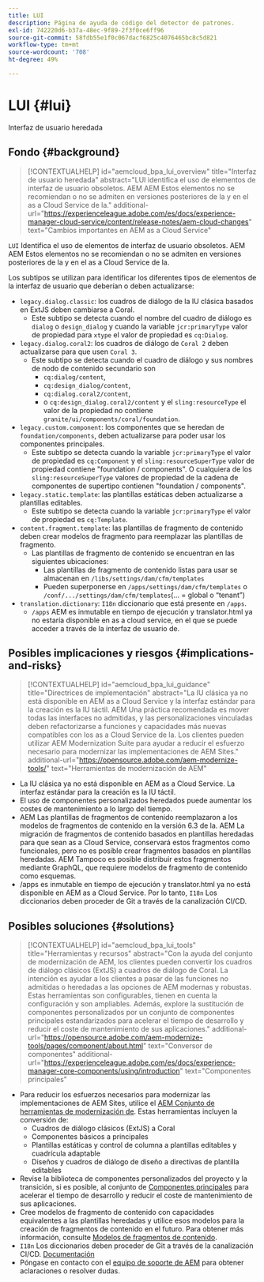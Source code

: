 ```yaml
---
title: LUI
description: Página de ayuda de código del detector de patrones.
exl-id: 742220d6-b37a-48ec-9f89-2f3f0ce6ff96
source-git-commit: 58fdb55e1f0c067dacf6825c4076465bc8c5d821
workflow-type: tm+mt
source-wordcount: '708'
ht-degree: 49%

---
```


# LUI {#lui}

Interfaz de usuario heredada

## Fondo {#background}

>[!CONTEXTUALHELP]
>id="aemcloud_bpa_lui_overview"
>title="Interfaz de usuario heredada"
>abstract="LUI identifica el uso de elementos de interfaz de usuario obsoletos. AEM AEM Estos elementos no se recomiendan o no se admiten en versiones posteriores de la y en el as a Cloud Service de la."
>additional-url="https://experienceleague.adobe.com/es/docs/experience-manager-cloud-service/content/release-notes/aem-cloud-changes" text="Cambios importantes en AEM as a Cloud Service"

`LUI`  Identifica el uso de elementos de interfaz de usuario obsoletos. AEM AEM Estos elementos no se recomiendan o no se admiten en versiones posteriores de la y en el as a Cloud Service de la.

Los subtipos se utilizan para identificar los diferentes tipos de elementos de la interfaz de usuario que deberían o deben actualizarse:

* `legacy.dialog.classic`: los cuadros de diálogo de la IU clásica basados en ExtJS deben cambiarse a Coral.
   * Este subtipo se detecta cuando el nombre del cuadro de diálogo es `dialog` o `design_dialog` y cuando la variable `jcr:primaryType` valor de propiedad para `xtype` el valor de propiedad es `cq:Dialog`.
* `legacy.dialog.coral2`: los cuadros de diálogo de `Coral 2` deben actualizarse para que usen `Coral 3`.
   * Este subtipo se detecta cuando el cuadro de diálogo y sus nombres de nodo de contenido secundario son
      * `cq:dialog/content`,
      * `cq:design_dialog/content`,
      * `cq:dialog.coral2/content`,
      * o `cq:design_dialog.coral2/content`
y el `sling:resourceType` el valor de la propiedad no contiene `granite/ui/components/coral/foundation`.
* `legacy.custom.component`: los componentes que se heredan de `foundation/components`, deben actualizarse para poder usar los componentes principales.
   * Este subtipo se detecta cuando la variable `jcr:primaryType` el valor de propiedad es `cq:Component` y el
     `sling:resourceSuperType` valor de propiedad contiene &quot;foundation / components&quot;. O cualquiera de los
     `sling:resourceSuperType` valores de propiedad de la cadena de componentes de supertipo contienen &quot;foundation / components&quot;.
* `legacy.static.template`: las plantillas estáticas deben actualizarse a plantillas editables.
   * Este subtipo se detecta cuando la variable `jcr:primaryType` el valor de propiedad es `cq:Template`.
* `content.fragment.template`: las plantillas de fragmento de contenido deben crear modelos de fragmento para reemplazar las plantillas de fragmento.
   * Las plantillas de fragmento de contenido se encuentran en las siguientes ubicaciones:
      * Las plantillas de fragmento de contenido listas para usar se almacenan en `/libs/settings/dam/cfm/templates`
      * Pueden superponerse en  `/apps/settings/dam/cfm/templates`  o  `/conf/.../settings/dam/cfm/templates`(... = global o “tenant”)
* `translation.dictionary`: `I18n` diccionario que está presente en `/apps`.
   * `/apps` AEM es inmutable en tiempo de ejecución y translator.html ya no estaría disponible en as a cloud service, en el que se puede acceder a través de la interfaz de usuario de.

## Posibles implicaciones y riesgos {#implications-and-risks}

>[!CONTEXTUALHELP]
>id="aemcloud_bpa_lui_guidance"
>title="Directrices de implementación"
>abstract="La IU clásica ya no está disponible en AEM as a Cloud Service y la interfaz estándar para la creación es la IU táctil. AEM Una práctica recomendada es mover todas las interfaces no admitidas, y las personalizaciones vinculadas deben refactorizarse a funciones y capacidades más nuevas compatibles con los as a Cloud Service de la. Los clientes pueden utilizar AEM Modernization Suite para ayudar a reducir el esfuerzo necesario para modernizar las implementaciones de AEM Sites."
>additional-url="https://opensource.adobe.com/aem-modernize-tools/" text="Herramientas de modernización de AEM"

* La IU clásica ya no está disponible en AEM as a Cloud Service. La interfaz estándar para la creación es la IU táctil.
* El uso de componentes personalizados heredados puede aumentar los costes de mantenimiento a lo largo del tiempo.
* AEM Las plantillas de fragmentos de contenido reemplazaron a los modelos de fragmentos de contenido en la versión 6.3 de la. AEM La migración de fragmentos de contenido basados en plantillas heredadas para que sean as a Cloud Service, conservará estos fragmentos como funcionales, pero no es posible crear fragmentos basados en plantillas heredadas. AEM Tampoco es posible distribuir estos fragmentos mediante GraphQL, que requiere modelos de fragmento de contenido como esquemas.
* /apps es inmutable en tiempo de ejecución y translator.html ya no está disponible en AEM as a Cloud Service. Por lo tanto, `I18n` Los diccionarios deben proceder de Git a través de la canalización CI/CD.

## Posibles soluciones {#solutions}

>[!CONTEXTUALHELP]
>id="aemcloud_bpa_lui_tools"
>title="Herramientas y recursos"
>abstract="Con la ayuda del conjunto de modernización de AEM, los clientes pueden convertir los cuadros de diálogo clásicos (ExtJS) a cuadros de diálogo de Coral. La intención es ayudar a los clientes a pasar de las funciones no admitidas o heredadas a las opciones de AEM modernas y robustas. Estas herramientas son configurables, tienen en cuenta la configuración y son ampliables. Además, explore la sustitución de componentes personalizados por un conjunto de componentes principales estandarizados para acelerar el tiempo de desarrollo y reducir el coste de mantenimiento de sus aplicaciones."
>additional-url="https://opensource.adobe.com/aem-modernize-tools/pages/component/about.html" text="Conversor de componentes"
>additional-url="https://experienceleague.adobe.com/es/docs/experience-manager-core-components/using/introduction" text="Componentes principales"

* Para reducir los esfuerzos necesarios para modernizar las implementaciones de AEM Sites, utilice el [AEM Conjunto de herramientas de modernización de](https://opensource.adobe.com/aem-modernize-tools/). Estas herramientas incluyen la conversión de:
   * Cuadros de diálogo clásicos (ExtJS) a Coral
   * Componentes básicos a principales
   * Plantillas estáticas y control de columna a plantillas editables y cuadrícula adaptable
   * Diseños y cuadros de diálogo de diseño a directivas de plantilla editables
* Revise la biblioteca de componentes personalizados del proyecto y la transición, si es posible, al conjunto de [Componentes principales](https://experienceleague.adobe.com/es/docs/experience-manager-core-components/using/introduction) para acelerar el tiempo de desarrollo y reducir el coste de mantenimiento de sus aplicaciones.
* Cree modelos de fragmento de contenido con capacidades equivalentes a las plantillas heredadas y utilice esos modelos para la creación de fragmentos de contenido en el futuro. Para obtener más información, consulte [Modelos de fragmentos de contenido](https://experienceleague.adobe.com/es/docs/experience-manager-65/content/assets/content-fragments/content-fragments-models).
* `I18n` Los diccionarios deben proceder de Git a través de la canalización CI/CD. [Documentación](https://experienceleague.adobe.com/es/docs/experience-manager-cloud-service/content/release-notes/aem-cloud-changes#apps-libs-immutable)
* Póngase en contacto con el [equipo de soporte de AEM](https://helpx.adobe.com/es/enterprise/using/support-for-experience-cloud.html) para obtener aclaraciones o resolver dudas.
